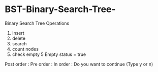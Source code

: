 # BST-Binary-Search-Tree-
Binary Search Tree Operations 

1. insert 
2. delete 
3. search 
4. count nodes 
5. check empty 
5 
Empty status = true 

Post order : 
Pre order : 
In order : 
Do you want to continue (Type y or n) 
